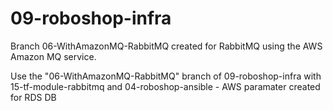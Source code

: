 # 09-roboshop-infra

Branch 06-WithAmazonMQ-RabbitMQ created for RabbitMQ using the AWS Amazon MQ service.

Use the "06-WithAmazonMQ-RabbitMQ" branch of 09-roboshop-infra with 15-tf-module-rabbitmq
and
04-roboshop-ansible - AWS paramater created for RDS DB
